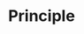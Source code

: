 ---
title: Principle
intro: The industry standard tool for creating wireframes and interactive prototypes.
linkurl: http://www.axure.com
tags:
- Prototyping
- Animation
logo: "axure.png"
---